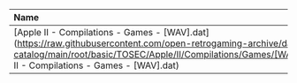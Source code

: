 |Name|Size|
|:---|---:|
|[Apple II - Compilations - Games - [WAV].dat](https://raw.githubusercontent.com/open-retrogaming-archive/dat-catalog/main/root/basic/TOSEC/Apple/II/Compilations/Games/[WAV]/Apple II - Compilations - Games - [WAV].dat)|6507|
